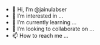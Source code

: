- 👋 Hi, I’m @jainulabser
- 👀 I’m interested in ...
- 🌱 I’m currently learning ...
- 💞️ I’m looking to collaborate on ...
- 📫 How to reach me ...

<!---
jainulabser/jainulabser is a ✨ special ✨ repository because its `README.md` (this file) appears on your GitHub profile.
You can click the Preview link to take a look at your changes.
--->
